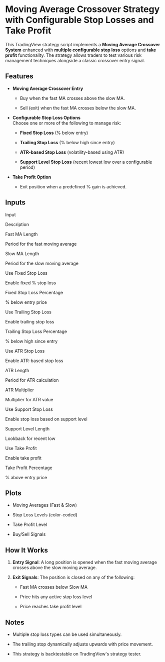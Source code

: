 
# Moving Average Crossover Strategy with Configurable Stop Losses and Take Profit

This TradingView strategy script implements a **Moving Average Crossover System** enhanced with **multiple configurable stop loss** options and **take profit** functionality. The strategy allows traders to test various risk management techniques alongside a classic crossover entry signal.

## Features

-   **Moving Average Crossover Entry**
    
    -   Buy when the fast MA crosses above the slow MA.
        
    -   Sell (exit) when the fast MA crosses below the slow MA.
        
-   **Configurable Stop Loss Options**  
    Choose one or more of the following to manage risk:
    
    -   **Fixed Stop Loss** (% below entry)
        
    -   **Trailing Stop Loss** (% below high since entry)
        
    -   **ATR-based Stop Loss** (volatility-based using ATR)
        
    -   **Support Level Stop Loss** (recent lowest low over a configurable period)
        
-   **Take Profit Option**
    
    -   Exit position when a predefined % gain is achieved.
        

## Inputs

Input

Description

Fast MA Length

Period for the fast moving average

Slow MA Length

Period for the slow moving average

Use Fixed Stop Loss

Enable fixed % stop loss

Fixed Stop Loss Percentage

% below entry price

Use Trailing Stop Loss

Enable trailing stop loss

Trailing Stop Loss Percentage

% below high since entry

Use ATR Stop Loss

Enable ATR-based stop loss

ATR Length

Period for ATR calculation

ATR Multiplier

Multiplier for ATR value

Use Support Stop Loss

Enable stop loss based on support level

Support Level Length

Lookback for recent low

Use Take Profit

Enable take profit

Take Profit Percentage

% above entry price

## Plots

-   Moving Averages (Fast & Slow)
    
-   Stop Loss Levels (color-coded)
    
-   Take Profit Level
    
-   Buy/Sell Signals
    

## How It Works

1.  **Entry Signal**: A long position is opened when the fast moving average crosses above the slow moving average.
    
2.  **Exit Signals**: The position is closed on any of the following:
    
    -   Fast MA crosses below Slow MA
        
    -   Price hits any active stop loss level
        
    -   Price reaches take profit level
        

## Notes

-   Multiple stop loss types can be used simultaneously.
    
-   The trailing stop dynamically adjusts upwards with price movement.
    
-   This strategy is backtestable on TradingView's strategy tester.
